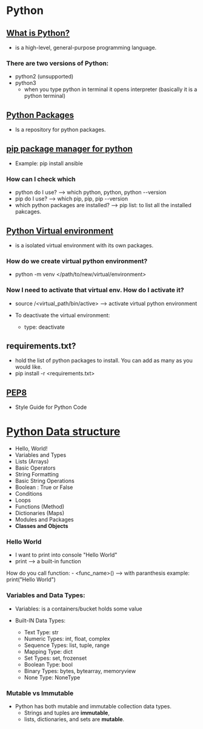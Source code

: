 # Python 

## [What is Python?](https://www.python.org/)
-  is a high-level, general-purpose programming language.

### There are two versions of Python:
- python2 (unsupported)
- python3 
    - when you type python in terminal it opens interpreter (basically it is a python terminal)

## [Python Packages](https://pypi.org/)
- Is a repository for python packages. 

## [pip package manager for python](https://pypi.org/project/pip/)
- Example: pip install ansible

### How can I check which
- python do I use?                          --> which python, python, python --version
- pip do I use?                             --> which pip, pip, pip --version
- which python packages are installed?      --> pip list:  to list all the installed pakcages.


## [Python Virtual environment](https://docs.python.org/3/library/venv.html)
- is a isolated virtual environment with its own packages.

### How do we create virtual python environment?
- python -m venv </path/to/new/virtual/environment>

### Now I need to activate that virtual env. How do I activate it?
- source /<virtual_path/bin/active>    --> activate virtual python environment
 
- To deactivate the virtual environment:
    - type: deactivate

## requirements.txt?
- hold the list of python packages to install. You can add as many as you would like. 
- pip install -r <requirements.txt>

## [PEP8](https://peps.python.org/pep-0008/)
- Style Guide for Python Code


# [Python Data structure](https://www.learnpython.org/)
- Hello, World!
- Variables and Types
- Lists (Arrays)
- Basic Operators
- String Formatting
- Basic String Operations
- Boolean : True or False
- Conditions
- Loops
- Functions (Method)
- Dictionaries (Maps)
- Modules and Packages
- **Classes and Objects**

### Hello World
- I want to print into console "Hello World"
- print --> a built-in function 

How do you call function:
    - <func_name>() --> with paranthesis
    example:
        print("Hello World")

### Variables and Data Types:
- Variables: is a containers/bucket holds some value 

- Built-IN Data Types:
    - Text Type:	str
    - Numeric Types:	int, float, complex
    - Sequence Types:	list, tuple, range
    - Mapping Type:	dict
    - Set Types:	set, frozenset
    - Boolean Type:	bool
    - Binary Types:	bytes, bytearray, memoryview
    - None Type:	NoneType

### Mutable vs Immutable 
- Python has both mutable and immutable collection data types. 
    - Strings and tuples are **immutable**,
    - lists, dictionaries, and sets are **mutable**.